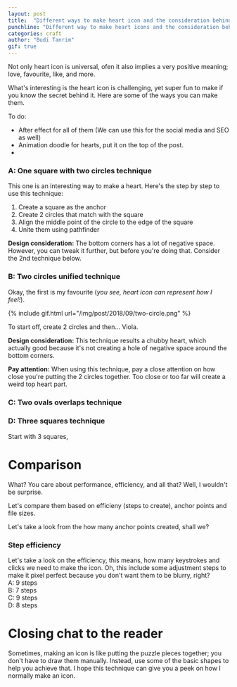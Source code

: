 ```yaml
---
layout: post
title:  "Different ways to make heart icon and the consideration behind it"
punchline: "Different way to make heart icons and the consideration behind it."
categories: craft
author: "Budi Tanrim"
gif: true
---
```


Not only heart icon is universal, ofen it also implies a very positive meaning; love, favourite, like, and more.

What's interesting is the heart icon is challenging, yet super fun to make if you know the secret behind it. Here are some of the ways you can make them.

To do:
- After effect for all of them (We can use this for the social media and SEO as well)
- Animation doodle for hearts, put it on the top of the post.
- 

### A: One square with two circles technique
This one is an interesting way to make a heart. Here's the step by step to use this technique:
1. Create a square as the anchor
2. Create 2 circles that match with the square
3. Align the middle point of the circle to the edge of the square
4. Unite them using pathfinder

**Design consideration:** The bottom corners has a lot of negative space. However, you can tweak it further, but before you're doing that. Consider the 2nd technique below.

### B: Two circles unified technique
Okay, the first is my favourite (_you see, heart icon can represent how I feel!_).

{% include gif.html url="/img/post/2018/09/two-circle.png" %}

To start off, create 2 circles and then... Viola.

**Design consideration:** This technique results a chubby heart, which actually good because it's not creating a hole of negative space around the bottom corners.

**Pay attention:** When using this technique, pay a close attention on how close you're putting the 2 circles together. Too close or too far will create a weird top heart part.

### C: Two ovals overlaps technique


### D: Three squares technique
Start with 3 squares, 



# Comparison
What? You care about performance, efficiency, and all that? Well, I wouldn't be surprise. 

Let's compare them based on efficieny (steps to create), anchor points and file sizes.

Let's take a look from the how many anchor points created, shall we?

### Step efficiency
Let's take a look on the efficiency, this means, how many keystrokes and clicks we need to make the icon. Oh, this include some adjustment steps to make it pixel perfect because you don't want them to be blurry, right?  
A: 9 steps  
B: 7 steps  
C: 9 steps  
D: 8 steps  

# Closing chat to the reader
Sometimes, making an icon is like putting the puzzle pieces together; you don't have to draw them manually. Instead, use some of the basic shapes to help you achieve that. I hope this technique can give you a peek on how I normally make an icon.



